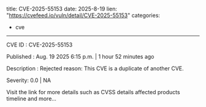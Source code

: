  
title: CVE-2025-55153
date: 2025-8-19
lien: "https://cvefeed.io/vuln/detail/CVE-2025-55153"
categories:
  - cve
---

CVE ID : CVE-2025-55153

Published :  Aug. 19
2025
6:15 p.m. | 1 hour
52 minutes ago

Description : Rejected reason: This CVE is a duplicate of another CVE.

Severity: 0.0 | NA

Visit the link for more details
such as CVSS details
affected products
timeline
and more...
